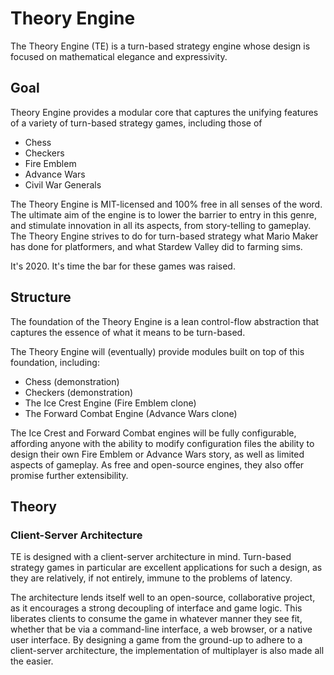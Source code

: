 # Theory Engine

The Theory Engine (TE) is a turn-based strategy engine whose design is
focused on mathematical elegance and expressivity.

## Goal

Theory Engine provides a modular core that captures the unifying
features of a variety of turn-based strategy games, including
those of

- Chess
- Checkers
- Fire Emblem
- Advance Wars
- Civil War Generals

The Theory Engine is MIT-licensed and 100% free in all senses of
the word. The ultimate aim of the engine is to lower the barrier
to entry in this genre, and stimulate innovation in all its
aspects, from story-telling to gameplay. The Theory Engine
strives to do for turn-based strategy what Mario Maker has done
for platformers, and what Stardew Valley did to farming sims.

It's 2020. It's time the bar for these games was raised.

## Structure

The foundation of the Theory Engine is a lean control-flow abstraction
that captures the essence of what it means to be turn-based.

The Theory Engine will (eventually) provide modules built on top of
this foundation, including:

- Chess (demonstration)
- Checkers (demonstration)
- The Ice Crest Engine (Fire Emblem clone) 
- The Forward Combat Engine (Advance Wars clone)

The Ice Crest and Forward Combat engines will be fully
configurable, affording anyone with the ability to modify
configuration files the ability to design their own Fire Emblem
or Advance Wars story, as well as limited aspects of gameplay. As
free and open-source engines, they also offer promise further
extensibility. 

## Theory

### Client-Server Architecture

TE is designed with a client-server architecture in mind.
Turn-based strategy games in particular are excellent
applications for such a design, as they are relatively, if not
entirely, immune to the problems of latency.

The architecture lends itself well to an open-source,
collaborative project, as it encourages a strong decoupling of
interface and game logic. This liberates clients to consume the
game in whatever manner they see fit, whether that be via a
command-line interface, a web browser, or a native user
interface. By designing a game from the ground-up to adhere to a
client-server architecture, the implementation of multiplayer is
also made all the easier.
